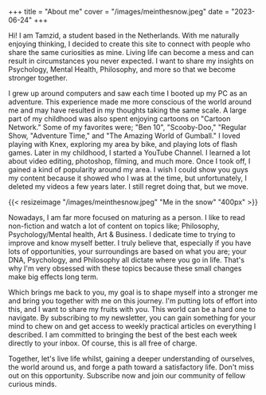 +++
title = "About me"
cover = "/images/meinthesnow.jpeg"
date = "2023-06-24"
+++

Hi! I am Tamzid, a student based in the Netherlands. With me naturally enjoying thinking, I decided to create this site to connect with people who share the same curiosities as mine. Living life can become a mess and can result in circumstances you never expected. I want to share my insights on Psychology, Mental Health, Philosophy, and more so that we become stronger together.

I grew up around computers and saw each time I booted up my PC as an adventure. This experience made me more conscious of the world around me and may have resulted in my thoughts taking the same scale. A large part of my childhood was also spent enjoying cartoons on "Cartoon Network." Some of my favorites were; "Ben 10", "Scooby-Doo," "Regular Show, "Adventure Time," and "The Amazing World of Gumball." I loved playing with Knex, exploring my area by bike, and playing lots of flash games. Later in my childhood, I started a YouTube Channel. I learned a lot about video editing, photoshop, filming, and much more. Once I took off, I gained a kind of popularity around my area. I wish I could show you guys my content because it showed who I was at the time, but unfortunately, I deleted my videos a few years later. I still regret doing that, but we move. 

{{< resizeimage "/images/meinthesnow.jpeg" "Me in the snow" "400px" >}}

Nowadays, I am far more focused on maturing as a person. I like to read non-fiction and watch a lot of content on topics like; Philosophy, Psychology/Mental health, Art & Business. I dedicate time to trying to improve and know myself better. I truly believe that, especially if you have lots of opportunities, your surroundings are based on what you are; your DNA, Psychology, and Philosophy all dictate where you go in life. That's why I'm very obsessed with these topics because these small changes make big effects long term.

Which brings me back to you, my goal is to shape myself into a stronger me and bring you together with me on this journey. I'm putting lots of effort into this, and I want to share my fruits with you. This world can be a hard one to navigate. By subscribing to my newsletter, you can gain something for your mind to chew on and get access to weekly practical articles on everything I described. I am committed to bringing the best of the best each week directly to your inbox. Of course, this is all free of charge. 

Together, let's live life whilst, gaining a deeper understanding of ourselves, the world around us, and forge a path toward a satisfactory life. Don't miss out on this opportunity. Subscribe now and join our community of fellow curious minds.
